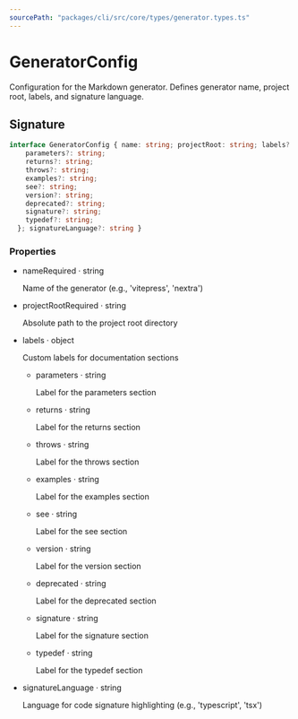```yaml
---
sourcePath: "packages/cli/src/core/types/generator.types.ts"
---
```


# GeneratorConfig

 
Configuration for the Markdown generator. Defines generator name, project root, labels, and signature language.


## Signature

```typescript
interface GeneratorConfig { name: string; projectRoot: string; labels?: {
    parameters?: string;
    returns?: string;
    throws?: string;
    examples?: string;
    see?: string;
    version?: string;
    deprecated?: string;
    signature?: string;
    typedef?: string;
  }; signatureLanguage?: string }
```

### Properties

<ul class="post-parameters-ul">
  <li class="post-parameters-li post-parameters-li-root">
    <span class="post-parameters--name">name</span><span class="post-parameters--required">Required</span> · <span class="post-parameters--type">string</span>
    <br/>
    <p class="post-parameters--description">Name of the generator (e.g., 'vitepress', 'nextra')</p>
  </li>
  <li class="post-parameters-li post-parameters-li-root">
    <span class="post-parameters--name">projectRoot</span><span class="post-parameters--required">Required</span> · <span class="post-parameters--type">string</span>
    <br/>
    <p class="post-parameters--description">Absolute path to the project root directory</p>
  </li>
  <li class="post-parameters-li post-parameters-li-root">
    <span class="post-parameters--name">labels</span> · <span class="post-parameters--type">object</span>
    <br/>
    <p class="post-parameters--description">Custom labels for documentation sections</p>
    <ul class="post-parameters-ul">
  <li class="post-parameters-li ">
    <span class="post-parameters--name">parameters</span> · <span class="post-parameters--type">string</span>
    <br/>
    <p class="post-parameters--description">Label for the parameters section</p>
  </li>
  <li class="post-parameters-li ">
    <span class="post-parameters--name">returns</span> · <span class="post-parameters--type">string</span>
    <br/>
    <p class="post-parameters--description">Label for the returns section</p>
  </li>
  <li class="post-parameters-li ">
    <span class="post-parameters--name">throws</span> · <span class="post-parameters--type">string</span>
    <br/>
    <p class="post-parameters--description">Label for the throws section</p>
  </li>
  <li class="post-parameters-li ">
    <span class="post-parameters--name">examples</span> · <span class="post-parameters--type">string</span>
    <br/>
    <p class="post-parameters--description">Label for the examples section</p>
  </li>
  <li class="post-parameters-li ">
    <span class="post-parameters--name">see</span> · <span class="post-parameters--type">string</span>
    <br/>
    <p class="post-parameters--description">Label for the see section</p>
  </li>
  <li class="post-parameters-li ">
    <span class="post-parameters--name">version</span> · <span class="post-parameters--type">string</span>
    <br/>
    <p class="post-parameters--description">Label for the version section</p>
  </li>
  <li class="post-parameters-li ">
    <span class="post-parameters--name">deprecated</span> · <span class="post-parameters--type">string</span>
    <br/>
    <p class="post-parameters--description">Label for the deprecated section</p>
  </li>
  <li class="post-parameters-li ">
    <span class="post-parameters--name">signature</span> · <span class="post-parameters--type">string</span>
    <br/>
    <p class="post-parameters--description">Label for the signature section</p>
  </li>
  <li class="post-parameters-li ">
    <span class="post-parameters--name">typedef</span> · <span class="post-parameters--type">string</span>
    <br/>
    <p class="post-parameters--description">Label for the typedef section</p>
  </li>
    </ul>
  </li>
  <li class="post-parameters-li post-parameters-li-root">
    <span class="post-parameters--name">signatureLanguage</span> · <span class="post-parameters--type">string</span>
    <br/>
    <p class="post-parameters--description">Language for code signature highlighting (e.g., 'typescript', 'tsx')</p>
  </li>
</ul>
